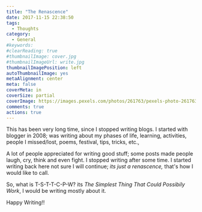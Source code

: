 ```yaml
---
title: "The Renascence"
date: 2017-11-15 22:38:50
tags:
  - Thoughts
category:
  - General
#keywords:
#clearReading: true
#thumbnailImage: cover.jpg
#thumbnailImageUrl: write.jpg
thumbnailImagePosition: left
autoThumbnailImage: yes
metaAlignment: center
meta: false
coverMeta: in
coverSize: partial
coverImage: https://images.pexels.com/photos/261763/pexels-photo-261763.jpeg?w=940&h=650&auto=compress&cs=tinysrgb
comments: true
actions: true
---
```

This has been very long time, since I stopped writing blogs. I started with blogger in 2008; was writing about my phases of life, learning, activities, people I missed/lost, poems, festival, tips, tricks, etc.,  
<!---more--->
A lot of people appreciated for writing good stuff; some posts made people laugh, cry, think and even fight.  I stopped writing after some time.  I started writing back here not sure I will continue; _its just a renascence,_ that's how I would like to call.  

So, what is T-S-T-T-C-P-W? its _The Simplest Thing That Could Possibily Work_, I would be writing mostly about it.

Happy Writing!!
